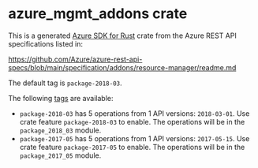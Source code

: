 # azure_mgmt_addons crate

This is a generated [Azure SDK for Rust](https://github.com/Azure/azure-sdk-for-rust) crate from the Azure REST API specifications listed in:

https://github.com/Azure/azure-rest-api-specs/blob/main/specification/addons/resource-manager/readme.md

The default tag is `package-2018-03`.

The following [tags](https://github.com/Azure/azure-sdk-for-rust/blob/main/services/tags.md) are available:

- `package-2018-03` has 5 operations from 1 API versions: `2018-03-01`. Use crate feature `package-2018-03` to enable. The operations will be in the `package_2018_03` module.
- `package-2017-05` has 5 operations from 1 API versions: `2017-05-15`. Use crate feature `package-2017-05` to enable. The operations will be in the `package_2017_05` module.